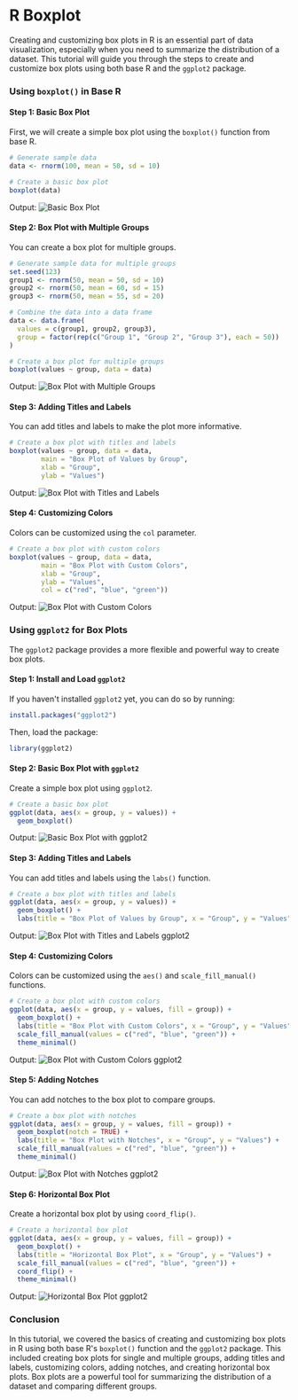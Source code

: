 # R Boxplot

Creating and customizing box plots in R is an essential part of data visualization, especially when you need to summarize the distribution of a dataset. This tutorial will guide you through the steps to create and customize box plots using both base R and the `ggplot2` package.

### Using `boxplot()` in Base R

#### Step 1: Basic Box Plot

First, we will create a simple box plot using the `boxplot()` function from base R.

```r
# Generate sample data
data <- rnorm(100, mean = 50, sd = 10)

# Create a basic box plot
boxplot(data)
```

Output:
![Basic Box Plot](https://i.imgur.com/1by5q6e.png)

#### Step 2: Box Plot with Multiple Groups

You can create a box plot for multiple groups.

```r
# Generate sample data for multiple groups
set.seed(123)
group1 <- rnorm(50, mean = 50, sd = 10)
group2 <- rnorm(50, mean = 60, sd = 15)
group3 <- rnorm(50, mean = 55, sd = 20)

# Combine the data into a data frame
data <- data.frame(
  values = c(group1, group2, group3),
  group = factor(rep(c("Group 1", "Group 2", "Group 3"), each = 50))
)

# Create a box plot for multiple groups
boxplot(values ~ group, data = data)
```

Output:
![Box Plot with Multiple Groups](https://i.imgur.com/nZzjbzZ.png)

#### Step 3: Adding Titles and Labels

You can add titles and labels to make the plot more informative.

```r
# Create a box plot with titles and labels
boxplot(values ~ group, data = data, 
        main = "Box Plot of Values by Group", 
        xlab = "Group", 
        ylab = "Values")
```

Output:
![Box Plot with Titles and Labels](https://i.imgur.com/p0H1AtO.png)

#### Step 4: Customizing Colors

Colors can be customized using the `col` parameter.

```r
# Create a box plot with custom colors
boxplot(values ~ group, data = data, 
        main = "Box Plot with Custom Colors", 
        xlab = "Group", 
        ylab = "Values", 
        col = c("red", "blue", "green"))
```

Output:
![Box Plot with Custom Colors](https://i.imgur.com/YWmD8C8.png)

### Using `ggplot2` for Box Plots

The `ggplot2` package provides a more flexible and powerful way to create box plots.

#### Step 1: Install and Load `ggplot2`

If you haven't installed `ggplot2` yet, you can do so by running:

```r
install.packages("ggplot2")
```

Then, load the package:

```r
library(ggplot2)
```

#### Step 2: Basic Box Plot with `ggplot2`

Create a simple box plot using `ggplot2`.

```r
# Create a basic box plot
ggplot(data, aes(x = group, y = values)) +
  geom_boxplot()
```

Output:
![Basic Box Plot with ggplot2](https://i.imgur.com/JVi4K5I.png)

#### Step 3: Adding Titles and Labels

You can add titles and labels using the `labs()` function.

```r
# Create a box plot with titles and labels
ggplot(data, aes(x = group, y = values)) +
  geom_boxplot() +
  labs(title = "Box Plot of Values by Group", x = "Group", y = "Values")
```

Output:
![Box Plot with Titles and Labels ggplot2](https://i.imgur.com/YptUL4d.png)

#### Step 4: Customizing Colors

Colors can be customized using the `aes()` and `scale_fill_manual()` functions.

```r
# Create a box plot with custom colors
ggplot(data, aes(x = group, y = values, fill = group)) +
  geom_boxplot() +
  labs(title = "Box Plot with Custom Colors", x = "Group", y = "Values") +
  scale_fill_manual(values = c("red", "blue", "green")) +
  theme_minimal()
```

Output:
![Box Plot with Custom Colors ggplot2](https://i.imgur.com/RV1V7Mf.png)

#### Step 5: Adding Notches

You can add notches to the box plot to compare groups.

```r
# Create a box plot with notches
ggplot(data, aes(x = group, y = values, fill = group)) +
  geom_boxplot(notch = TRUE) +
  labs(title = "Box Plot with Notches", x = "Group", y = "Values") +
  scale_fill_manual(values = c("red", "blue", "green")) +
  theme_minimal()
```

Output:
![Box Plot with Notches ggplot2](https://i.imgur.com/t44REHG.png)

#### Step 6: Horizontal Box Plot

Create a horizontal box plot by using `coord_flip()`.

```r
# Create a horizontal box plot
ggplot(data, aes(x = group, y = values, fill = group)) +
  geom_boxplot() +
  labs(title = "Horizontal Box Plot", x = "Group", y = "Values") +
  scale_fill_manual(values = c("red", "blue", "green")) +
  coord_flip() +
  theme_minimal()
```

Output:
![Horizontal Box Plot ggplot2](https://i.imgur.com/JD6GfPM.png)

### Conclusion

In this tutorial, we covered the basics of creating and customizing box plots in R using both base R's `boxplot()` function and the `ggplot2` package. This included creating box plots for single and multiple groups, adding titles and labels, customizing colors, adding notches, and creating horizontal box plots. Box plots are a powerful tool for summarizing the distribution of a dataset and comparing different groups.
